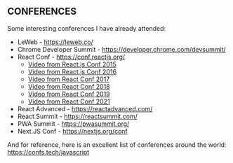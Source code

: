 ## CONFERENCES

Some interesting conferences I have already attended:

- LeWeb - https://leweb.co/
- Chrome Developer Summit - https://developer.chrome.com/devsummit/
- React Conf - https://conf.reactjs.org/
    - [Video from React.js Conf 2015](https://www.youtube.com/playlist?list=PLb0IAmt7-GS1cbw4qonlQztYV1TAW0sCr)
    - [Video from React.js Conf 2016](https://www.youtube.com/playlist?list=PLb0IAmt7-GS0M8Q95RIc2lOM6nc77q1IY)
    - [Video from React Conf 2017](https://www.youtube.com/playlist?list=PLb0IAmt7-GS3fZ46IGFirdqKTIxlws7e0)
    - [Video from React Conf 2018](https://www.youtube.com/playlist?list=PLPxbbTqCLbGE5AihOSExAa4wUM-P42EIJ)
    - [Video from React Conf 2019](https://www.youtube.com/playlist?list=PLPxbbTqCLbGHPxZpw4xj_Wwg8-fdNxJRh)
    - [Video from React Conf 2021](https://www.youtube.com/playlist?list=PLNG_1j3cPCaZZ7etkzWA7JfdmKWT0pMsa)
- React Advanced - https://reactadvanced.com/
- React Summit - https://reactsummit.com/
- PWA Summit - https://pwasummit.org/
- Next.JS Conf - https://nextjs.org/conf

And for reference, here is an excellent list of conferences around the world: https://confs.tech/javascript
